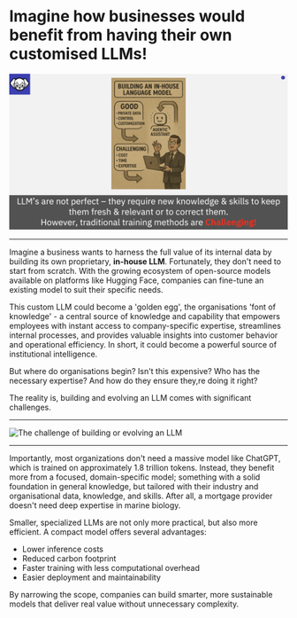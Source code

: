 # Imagine how businesses would benefit from having their own customised LLMs!
    
![let's make our own LLM!](graphics/businessllm.png)

---

Imagine a business wants to harness the full value of its internal data by building its own proprietary, **in-house LLM**. Fortunately, they don't need to start from scratch. With the growing ecosystem of open-source models available on platforms like Hugging Face, companies can fine-tune an existing model to suit their specific needs.

This custom LLM could become a 'golden egg', the organisations 'font of knowledge' - a central source of knowledge and capability that empowers employees with instant access to company-specific expertise, streamlines internal processes, and provides valuable insights into customer behavior and operational efficiency. In short, it could become a powerful source of institutional intelligence.

But where do organisations begin? 
Isn't this expensive? 
Who has the necessary expertise? 
And how do they ensure they,re doing it right?

The reality is, building and evolving an LLM comes with significant challenges.

---


![The challenge of building or evolving an LLM](graphics/businessllm2.png)


---

Importantly, most organizations don't need a massive model like ChatGPT, which is trained on approximately 1.8 trillion tokens. Instead, they benefit more from a focused, domain-specific model; something with a solid foundation in general knowledge, but tailored with their industry and organisational data, knowledge, and skills. After all, a mortgage provider doesn't need deep expertise in marine biology.

Smaller, specialized LLMs are not only more practical, but also more efficient. A compact model offers several advantages:
- Lower inference costs
- Reduced carbon footprint
- Faster training with less computational overhead
- Easier deployment and maintainability

By narrowing the scope, companies can build smarter, more sustainable models that deliver real value without unnecessary complexity.
